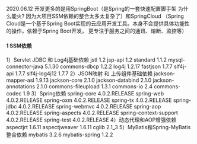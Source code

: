 2020.06.12
开发更多的是用SpringBoot（是Spring的一套快速配置脚手架 为什么能火? 因为大项目SSM依赖的整合太多太复杂了）和SpringCloud
（Spring Cloud是一个基于Spring Boot实现的云应用开发工具。本身不会提供具体功能性的操作，依赖于Spring Boot开发，
 更专注于服务之间的通讯、熔断、监控等）
#### 1 SSM依赖
  1）Servlet JDBC 和 Log4j基础依赖
    jstl 1.2
    jsp-api 1.2
    standard 1.1.2
    mysql-connector-java 5.1.30
    commons-dbcp 1.2.2
    log4j 1.2.17
    fastjson 1.7.7
    slf4j-api 1.7.7
    slf4j-log4j12 1.7.7
  2）JSON映射 和 上传组件基础依赖
    jackson-mapper-asl 1.9.13
    jackson-core 2.1.0
    jackson-databind 2.1.0
    jackson-annotations 2.1.0
    commons-fileupload 1.3.1
    commons-io 2.4
    commons-codec 1.9
  3）Spring依赖
    spring-core 4.0.2.RELEASE
    spring-web 4.0.2.RELEASE
    spring-oxm 4.0.2.RELEASE
    spring-tx 4.0.2.RELEASE
    spring-jdbc 4.0.2.RELEASE
    spring-webmvc 4.0.2.RELEASE
    spring-aop 4.0.2.RELEASE
    spring-aspects 4.0.2.RELEASE
    spring-context-support 4.0.2.RELEASE
    spring-test 4.0.2.RELEASE
  4）动态代理和AOP增强依赖
    aspectjrt 1.6.11
    aspectjweaver 1.6.11
    cglib 2.1_3
  5）MyBatis和Spring-MyBatis整合依赖
    mybatis 3.2.6
    mybatis-spring 1.2.2